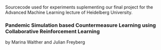 Sourcecode used for experiments suplementing our final project for the Advanced Machine Learning lecture of Heidelberg University.

### Pandemic Simulation based Countermeasure Learning using Collaborative Reinforcement Learning

by Marina Walther and Julian Freyberg
